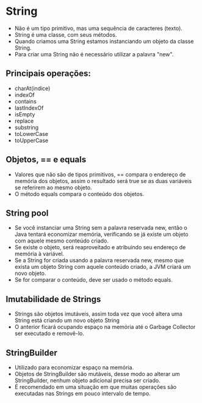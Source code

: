 # String

- Não é um tipo primitivo, mas uma sequência de caracteres (texto).
- String é uma classe, com seus métodos.
- Quando criamos uma String estamos instanciando um objeto da classe String.
- Para criar uma String não é necessário utilizar a palavra "new".

## Principais operações:

- charAt(indice)
- indexOf
- contains
- lastIndexOf
- isEmpty
- replace
- substring
- toLowerCase
- toUpperCase

## Objetos, == e equals

- Valores que não são de tipos primitivos, == compara o endereço de memória dos objetos, assim o resultado será true se as duas variáveis se referirem ao mesmo objeto.
- O método equals compara o conteúdo dos objetos.

## String pool

- Se você instanciar uma String sem a palavra reservada new, então o Java tentará economizar memória, verificando se já existe um objeto com aquele mesmo conteúdo criado.
- Se existe o objeto, será reaproveitado e atribuindo seu endereço de memória à variável. 
- Se a String for criada usando a palavra reservada new, mesmo que exista um objeto String com aquele conteúdo criado, a JVM criará um novo objeto.
- Se for comparar o conteúdo, deve ser usado o método equals.

## Imutabilidade de Strings

- Strings são objetos imutáveis, assim toda vez que você altera uma String está criando um novo objeto String
- O anterior ficará ocupando espaço na memória até o Garbage Collector ser executado e removê-lo.

## StringBuilder

- Utilizado para economizar espaço na memória.
- Objetos de StringBuilder são mutáveis, desse modo ao alterar um StringBuilder, nenhum objeto adicional precisa ser criado.
- É recomendado em uma situação em que muitas operações são executadas nas Strings em pouco intervalo de tempo.
